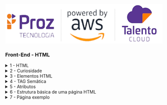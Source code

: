 ![](./assets/hd-header.png)

### Front-End - HTML

<details>
<summary>1 - HTML</summary>

> HTML é uma das linguagens que utilizamos para desenvolver websites. O acrônimo HTML vem do inglês e significa Hypertext Markup Language ou em português Linguagem de Marcação de Hipertexto.

> Criado pelo físico britânico Tim Berners-Lee em 2008, numa estação NeXTcube, usando o ambiente de desenvolvimento NeXTSTEP.

<div align="center">
    <img src="assets/tim.jpeg" width="300" height="200">
<div>

> O HTML é a liguagem base da internet. Foi criada para ser de fácil entendimento por seres humanos e também por máquinas, como por exemplo o Google ou outros sistemas que percorrem a internet capturando informação.
</details>

<details>
<summary>2 - Curiosidade</summary>

> O primeiro website do mundo foi lançado por ele em 6 de agosto de 1991. O conteúdo simplesmente descrevia a forma de funcionamento dessa nova forma de conexão. O domínio era http://info.cern.ch , e até hoje está no ar em sua forma original.

<div align="center">
![](./assets/primeiro.png)
</div>

</details>

<details>
<summary>3 - Elementos HTML</summary>

- Um elemento é um componente que compõe o HTML. 
- Os elementos são compostos por tags. 
- Existem vários elementos, iremos ver adiante.

EX: 
```html
<elemento> <!-- Abertura do elemento -->
    conteúdo  <!--Conteúdo exibido pelo navegador-->
</elemento> <!-- Fechamento do elemento -->
```

- Alguns elementos:

  - `<p>`: Parágrafo
  - `<h1>`: Título
  - `<img>`: Imagem
  - `<a>`: Link
  - `<ul>`: Lista não ordenada
  - `<ol>`: Lista ordenada
  - `button`: Botão


EX da tag `<p>`:
```html
<p>
    Conteúdo do parágrafo
</p>
```

EX da tag `<h1>`:
```html
<h1>
    Conteúdo do título
</h1>
```

EX da tag `<img>`:
```html
<img src="img.png" alt="Uma imagem">
```

EX da tag `<a>`:
```html
<a href="https://www.google.com">
    Link para o Google
</a>
```

EX da tag `<ul>`:
```html
<ul>
    <li>Item 1</li>
    <li>Item 2</li>
    <li>Item 3</li>
</ul>
```

EX da tag `<ol>`:
```html
<ol>
    <li>Item 1</li>
    <li>Item 2</li>
    <li>Item 3</li>
</ol>
```

EX da tag `<button>`:
```html
<button>
    Clique aqui!
</button>
``` 
</details>

<details>
<summary>4 - TAG Semâtica</summary>

<div align="center">
![](assets/versus.png)
</div>

> Refere-se a elementos HTML que são usados para fornecer significado e estrutura ao conteúdo de um site, tornando-o mais compreensível para os navegadores, mecanismos de busca e pessoas que utilizam tecnologias assistivas. Essas tags ajudam a identificar claramente o propósito e o significado dos diferentes elementos do site.

EX: 

1. `<header>`: Representa o cabeçalho de um documento ou de uma seção.
```html
<header>
  <h1>Meu Site</h1>
  <nav>
    <ul>
      <li><a href="#">Página Inicial</a></li>
      <li><a href="#">Sobre</a></li>
      <li><a href="#">Contato</a></li>
    </ul>
  </nav>
</header>
```

2. `<nav>`: Define uma seção de navegação.

```html
<nav>
  <ul>
    <li><a href="#">Página Inicial</a></li>
    <li><a href="#">Sobre</a></li>
    <li><a href="#">Contato</a></li>
  </ul>
</nav>

```

3. `<main>`: Representa o conteúdo principal do documento.

```html
<main>
  <h2>Sobre</h2>
  <p>Informações sobre a empresa ou organização.</p>
</main>

```

4. `<article>`: Define um conteúdo independente e autossuficiente que pode ser distribuído separadamente.

```html
<article>
  <h3>Título do Artigo</h3>
  <p>Conteúdo do artigo.</p>
</article>
```

5. `<section>`: Representa uma seção genérica de conteúdo.

```html
<section>
  <h2>Serviços</h2>
  <ul>
    <li>Serviço 1</li>
    <li>Serviço 2</li>
    <li>Serviço 3</li>
  </ul>
</section>

```

6. `<aside>`: Define um conteúdo relacionado, mas separado do conteúdo principal.

```html
<aside>
  <h3>Anúncio</h3>
  <p>Texto do anúncio.</p>
</aside>

```

7. `<footer>`: Representa o rodapé do documento ou de uma seção.

```html
<footer>
  <p>&copy; 2023 Meu Site. Todos os direitos reservados.</p>
</footer>
```

</details>

<details>
<summary>5 - Atributos</summary>

- Atributos são propriedades que podem ser adicionadas aos elementos.
- Existem vários atributos, iremos ver adiante.

EX da tag `<a>`:
```html
<!-- o href é um atributo que tem o valor do link -->
<a href="https://www.google.com">
    Link para o Google
</a>
```

EX da tag `<img>`:
```html
<!-- o src é um atributo que tem o valor da imagem -->
<img src="img.png" alt="Uma imagem">
```

> OBS: cada elemento tem um atributo específico.
</details>

<details>
<summary>6 - Estrutura básica de uma página HTML</summary>
 
```html
<!DOCTYPE html>
<html>
<head>
<meta charset="UTF-8"/>
<title>Document</title>
</head>
<body>
...
</body>
</html>
```
> O DOCTYPE é usado para definir o tipo de documento que será renderizado. Nesse caso é o HTML versão 5.

> A tag `html` é responsável por definir o início do documento HTML.

> A tag `head` é onde fica localizado o titulo, icone que fica na aba do navegador, codificação dos caracteres, importação de arquivos CSS/JavaScript e etc.

> A tag `meta` são linhas de código `html` ou `etiquetas` que, entre outras coisas, descrevem o conteúdo do seu site para os buscadores. É nelas que você vai inserir as palavras-chave que facilitarão a vida do usuário na hora de te encontrar, por exemplo. 

> A tag `title` é utilizada para definir o título da página que é exibido na aba do navegador.

> A tag `body` é o corpo da página. É nela que fica todo o conteúdo que será exibido no navegador.
</details>


<details>
<summary>7 - Página exemplo</summary>

> Para criar uma página html, é necessário criar um arquivo e salvar com a extensão html e colocar o código dentro do arquivo.

```html
<!DOCTYPE html>
<html lang="en">

    <head>
        <meta charset="UTF-8">
        <meta http-equiv="X-UA-Compatible" content="IE=edge">
        <meta name="viewport" content="width=device-width, initial-scale=1.0">
        <title>Meu currículo</title>
    </head>

    <body>

        <header>
            <h1 align="center">
                <img width="200" src="https://avatars.githubusercontent.com/u/82737206?s=400&u=2b1e62750e2b2a0d55a83209e64da1edc3beb204&v=4" alt="Foto do currículo">
                <br />
                Anália Emília
            </h1>
            <p>
                <b>Descrição:</b>
                <br />
                <i>
                    Bem-vindo(a)!

                    Sua Anália Emília, tenho experiência na área de Desenvolvimento Front End (Sites), 
                    Back End(C# e .net) e Design. 
                    
                    Conhecimentos abrangentes em desenvolvimento Fullstack e de aplicações web, conhecimentos 
                    em programação estruturada, orientação a objetos, bancos de dados SQL Server, desenvolvimento de Web API com .NET e Entity Framework, 
                    autenticação e autorização com JWT, documentação de API com Swagger, testes unitários com xUnit e desenvolvimento com Angular.

                    Atuação na área de Docência, com experiência na orientação a aprendizagem do aluno, participação do planejamento das atividades 
                    da escola e organização do processo de ensino, contribuindo com o aprimoramento das rotinas. Experiência na área de Robótica 
                    Educacional, em projetos multidisciplinar do ensino Fundamental, Médio, Médio técnico e Pós Médio Técnico, com participação premiada
                    em eventos.
                </i>
            </p>
        </header>

        <hr>

        <main>
            <section>
                <h2 align="center">Experiências Profissionais</h2>
                <ul>
                    <li>Professora de informática</li>
                    <li>Desenvolvedor júnior</li>
                    <li>Desenvolvedor Pleno</li>
                </ul>
            </section>
        </main>

        <hr>

        <footer>
            <section>
                <h2 align="center">Contatos</h2>
                <ul>
                    <li>
                        <a href="https://www.linkedin.com/in/analiaemiliadev/">
                            <img src="./assets/linkedin.png" alt="github" width="20">
                            Linkedin
                        </a>
                    </li>
                    <li>
                        <a href="https://github.com/analianai">
                            <img src="./assets/github.png" alt="github" width="20">
                            GitHub
                        </a>
                    </li>
                </ul>
            </section>
        </footer>
    </body>
</html>

```

> Navegador:
![](./assets/index.png)




###### tags: `internet` `navegação`